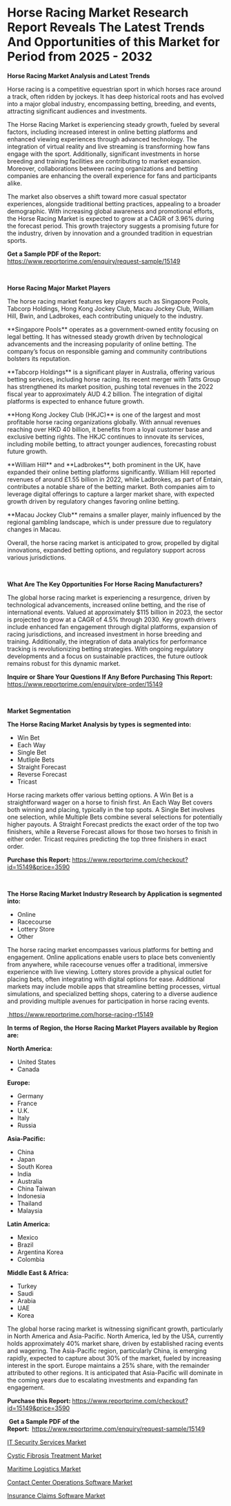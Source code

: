 <p><h1>Horse Racing Market Research Report Reveals The Latest Trends And Opportunities of this Market for Period from 2025 - 2032</h1></p><p><strong>Horse Racing Market Analysis and Latest Trends</strong></p>
<p><p>Horse racing is a competitive equestrian sport in which horses race around a track, often ridden by jockeys. It has deep historical roots and has evolved into a major global industry, encompassing betting, breeding, and events, attracting significant audiences and investments.</p><p>The Horse Racing Market is experiencing steady growth, fueled by several factors, including increased interest in online betting platforms and enhanced viewing experiences through advanced technology. The integration of virtual reality and live streaming is transforming how fans engage with the sport. Additionally, significant investments in horse breeding and training facilities are contributing to market expansion. Moreover, collaborations between racing organizations and betting companies are enhancing the overall experience for fans and participants alike.</p><p>The market also observes a shift toward more casual spectator experiences, alongside traditional betting practices, appealing to a broader demographic. With increasing global awareness and promotional efforts, the Horse Racing Market is expected to grow at a CAGR of 3.96% during the forecast period. This growth trajectory suggests a promising future for the industry, driven by innovation and a grounded tradition in equestrian sports.</p></p>
<p><strong>Get a Sample PDF of the Report:&nbsp;</strong> <a href="https://www.reportprime.com/enquiry/request-sample/15149?utm_campaign=31&utm_medium=2&utm_source=Github&utm_content=ia&utm_term=20032025&utm_id=horse-racing">https://www.reportprime.com/enquiry/request-sample/15149</a></p>
<p>&nbsp;</p>
<p><strong>Horse Racing Major Market Players</strong></p>
<p><p>The horse racing market features key players such as Singapore Pools, Tabcorp Holdings, Hong Kong Jockey Club, Macau Jockey Club, William Hill, Bwin, and Ladbrokes, each contributing uniquely to the industry.</p><p>**Singapore Pools** operates as a government-owned entity focusing on legal betting. It has witnessed steady growth driven by technological advancements and the increasing popularity of online betting. The company’s focus on responsible gaming and community contributions bolsters its reputation.</p><p>**Tabcorp Holdings** is a significant player in Australia, offering various betting services, including horse racing. Its recent merger with Tatts Group has strengthened its market position, pushing total revenues in the 2022 fiscal year to approximately AUD 4.2 billion. The integration of digital platforms is expected to enhance future growth.</p><p>**Hong Kong Jockey Club (HKJC)** is one of the largest and most profitable horse racing organizations globally. With annual revenues reaching over HKD 40 billion, it benefits from a loyal customer base and exclusive betting rights. The HKJC continues to innovate its services, including mobile betting, to attract younger audiences, forecasting robust future growth.</p><p>**William Hill** and **Ladbrokes**, both prominent in the UK, have expanded their online betting platforms significantly. William Hill reported revenues of around £1.55 billion in 2022, while Ladbrokes, as part of Entain, contributes a notable share of the betting market. Both companies aim to leverage digital offerings to capture a larger market share, with expected growth driven by regulatory changes favoring online betting.</p><p>**Macau Jockey Club** remains a smaller player, mainly influenced by the regional gambling landscape, which is under pressure due to regulatory changes in Macau.</p><p>Overall, the horse racing market is anticipated to grow, propelled by digital innovations, expanded betting options, and regulatory support across various jurisdictions.</p></p>
<p>&nbsp;</p>
<p><strong>What Are The Key Opportunities For Horse Racing Manufacturers?</strong></p>
<p><p>The global horse racing market is experiencing a resurgence, driven by technological advancements, increased online betting, and the rise of international events. Valued at approximately $115 billion in 2023, the sector is projected to grow at a CAGR of 4.5% through 2030. Key growth drivers include enhanced fan engagement through digital platforms, expansion of racing jurisdictions, and increased investment in horse breeding and training. Additionally, the integration of data analytics for performance tracking is revolutionizing betting strategies. With ongoing regulatory developments and a focus on sustainable practices, the future outlook remains robust for this dynamic market.</p></p>
<p><strong>Inquire or Share Your Questions If Any Before Purchasing This Report:</strong> <a href="https://www.reportprime.com/enquiry/pre-order/15149?utm_campaign=31&utm_medium=2&utm_source=Github&utm_content=ia&utm_term=20032025&utm_id=horse-racing">https://www.reportprime.com/enquiry/pre-order/15149</a></p>
<p>&nbsp;</p>
<p><strong>Market Segmentation</strong></p>
<p><strong>The Horse Racing Market Analysis by types is segmented into:</strong></p>
<p><ul><li>Win Bet</li><li>Each Way</li><li>Single Bet</li><li>Mutliple Bets</li><li>Straight Forecast</li><li>Reverse Forecast</li><li>Tricast</li></ul></p>
<p><p>Horse racing markets offer various betting options. A Win Bet is a straightforward wager on a horse to finish first. An Each Way Bet covers both winning and placing, typically in the top spots. A Single Bet involves one selection, while Multiple Bets combine several selections for potentially higher payouts. A Straight Forecast predicts the exact order of the top two finishers, while a Reverse Forecast allows for those two horses to finish in either order. Tricast requires predicting the top three finishers in exact order.</p></p>
<p><strong>Purchase this Report:&nbsp;</strong><a href="https://www.reportprime.com/checkout?id=15149&price=3590&utm_campaign=31&utm_medium=2&utm_source=Github&utm_content=ia&utm_term=20032025&utm_id=horse-racing">https://www.reportprime.com/checkout?id=15149&price=3590</a></p>
<p>&nbsp;</p>
<p><strong>The Horse Racing Market Industry Research by Application is segmented into:</strong></p>
<p><ul><li>Online</li><li>Racecourse</li><li>Lottery Store</li><li>Other</li></ul></p>
<p><p>The horse racing market encompasses various platforms for betting and engagement. Online applications enable users to place bets conveniently from anywhere, while racecourse venues offer a traditional, immersive experience with live viewing. Lottery stores provide a physical outlet for placing bets, often integrating with digital options for ease. Additional markets may include mobile apps that streamline betting processes, virtual simulations, and specialized betting shops, catering to a diverse audience and providing multiple avenues for participation in horse racing events.</p></p>
<p><a href="https://www.reportprime.com/horse-racing-r15149?utm_campaign=31&utm_medium=2&utm_source=Github&utm_content=ia&utm_term=20032025&utm_id=horse-racing">&nbsp;https://www.reportprime.com/horse-racing-r15149</a></p>
<p><strong>In terms of Region, the Horse Racing Market Players available by Region are:</strong></p>
<p>
    <p> <strong> North America: </strong>
        <ul>
            <li>United States</li>
            <li>Canada</li>
        </ul>
        </p> 
    <p> <strong> Europe: </strong>
        <ul>
            <li>Germany</li>
            <li>France</li>
            <li>U.K.</li>
            <li>Italy</li>
            <li>Russia</li>
        </ul>
        </p> 
    <p> <strong> Asia-Pacific: </strong>
        <ul>
            <li>China</li>
            <li>Japan</li>
            <li>South Korea</li>
            <li>India</li>
            <li>Australia</li>
            <li>China Taiwan</li>
            <li>Indonesia</li>
            <li>Thailand</li>
            <li>Malaysia</li>
        </ul>
        </p> 
    <p> <strong> Latin America: </strong>
        <ul>
            <li>Mexico</li>
            <li>Brazil</li>
            <li>Argentina Korea</li>
            <li>Colombia</li>
        </ul>
        </p> 
    <p> <strong> Middle East & Africa: </strong>
        <ul>
            <li>Turkey</li>
            <li>Saudi</li>
            <li>Arabia</li>
            <li>UAE</li>
            <li>Korea</li>
        </ul>
    </p>
    </p>
<p><p>The global horse racing market is witnessing significant growth, particularly in North America and Asia-Pacific. North America, led by the USA, currently holds approximately 40% market share, driven by established racing events and wagering. The Asia-Pacific region, particularly China, is emerging rapidly, expected to capture about 30% of the market, fueled by increasing interest in the sport. Europe maintains a 25% share, with the remainder attributed to other regions. It is anticipated that Asia-Pacific will dominate in the coming years due to escalating investments and expanding fan engagement.</p></p>
<p><strong>Purchase this Report: </strong><a href="https://www.reportprime.com/checkout?id=15149&price=3590&utm_campaign=31&utm_medium=2&utm_source=Github&utm_content=ia&utm_term=20032025&utm_id=horse-racing">https://www.reportprime.com/checkout?id=15149&price=3590</a></p>
<p>&nbsp;<strong>Get a Sample PDF of the Report:&nbsp;&nbsp;</strong><a href="https://www.reportprime.com/enquiry/request-sample/15149?utm_campaign=31&utm_medium=2&utm_source=Github&utm_content=ia&utm_term=20032025&utm_id=horse-racing">https://www.reportprime.com/enquiry/request-sample/15149</a></p>
<p><strong></strong></p>
<p><p><a href="https://github.com/alberthagorsuch/Market-Research-Report-List-1/blob/main/it-security-services-market.md?utm_campaign=31&utm_medium=2&utm_source=Github&utm_content=ia&utm_term=20032025&utm_id=horse-racing">IT Security Services Market</a></p><p><a href="https://github.com/shondapmbau/Market-Research-Report-List-1/blob/main/cystic-fibrosis-treatment-market.md?utm_campaign=31&utm_medium=2&utm_source=Github&utm_content=ia&utm_term=20032025&utm_id=horse-racing">Cystic Fibrosis Treatment Market</a></p><p><a href="https://github.com/skerretflossie9297/Market-Research-Report-List-1/blob/main/maritime-logistics-market.md?utm_campaign=31&utm_medium=2&utm_source=Github&utm_content=ia&utm_term=20032025&utm_id=horse-racing">Maritime Logistics Market</a></p><p><a href="https://github.com/juniordelafrance/Market-Research-Report-List-5/blob/main/contact-center-operations-software-market.md?utm_campaign=31&utm_medium=2&utm_source=Github&utm_content=ia&utm_term=20032025&utm_id=horse-racing">Contact Center Operations Software Market</a></p><p><a href="https://github.com/MonroeBullock54/Market-Research-Report-List-2/blob/main/insurance-claims-software-market.md?utm_campaign=31&utm_medium=2&utm_source=Github&utm_content=ia&utm_term=20032025&utm_id=horse-racing">Insurance Claims Software Market</a></p></p>